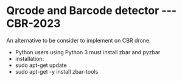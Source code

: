 # Qrcode and Barcode detector --- CBR-2023
An alternative to be consider to implement on CBR drone.
* Python users using Python 3 must install zbar and pyzbar
* installation:
* sudo apt-get update 
* sudo apt-get -y install zbar-tools
